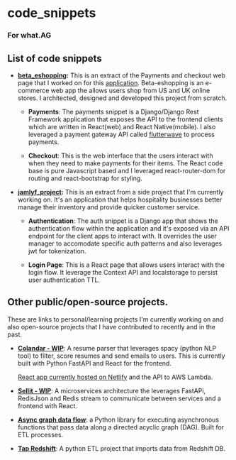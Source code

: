 # code_snippets
### For  what.AG

## List of code snippets
- **[beta_eshopping](beta_eshopping):**
This is an extract of the Payments and checkout web page that I worked on for this [application](https://www.beta-eshopping.com). Beta-eshopping is an e-commerce web app the allows users shop from US and UK online stores. I architected, designed and developed this project from scratch.
    * **Payments**: The payments snippet is a Django/Django Rest Framework application that exposes the API to the frontend clients which are written in React(web) and React Native(mobile). I also leveraged a payment gateway API called [flutterwave](https://www.flutterwave.com/ng?utm_source=google&utm_medium=cpc&utm_campaign=19550420564&gad_source=1&gclid=CjwKCAiA0syqBhBxEiwAeNx9N3eI8UINyrKaNXMY3sow4vElAYBW8CxRfkzv7TwTaVbw0cdhxX7rnhoC278QAvD_BwE) to process payments.

    * **Checkout**: This is the web interface that the users interact with when they need to make payments for their items. The React code base is pure Javascript based and I leveraged react-router-dom for routing and react-bootstrap for styling.

- **[jamlyf_project](jamlyf_project):** This is an extract from a side project that I'm currently working on. It's an application that helps hospitality businesses better manage their inventory and provide quicker customer service.
    * **Authentication**: The auth snippet is a Django app that shows the authentication flow within the application and it's exposed via an API endpoint for the client apps to interact with. It overrides the user manager to accomodate specific auth patterns and also leverages jwt for tokenization.

    * **Login Page**: This is a React page that allows users interact with the login flow. It leverage the Context API and localstorage to persist user authentication TTL.

## Other public/open-source projects.
These are links to personal/learning projects I'm currently working on and also open-source projects that I have contributed to recently and in the past.
- **[Colandar - WIP](https://github.com/gbolly/colander)**: A resume parser that leverages spacy (python NLP tool) to filter, score resumes and send emails to users. This is currently built with Python FastAPI and React for the frontend.

    [React app currently hosted on Netlify](https://6541a786d66ac71f642ed337--twinkler.netlify.app/) and the API to AWS Lambda.

- **[Sellit - WIP](https://github.com/gbolly/sellit)**: A microservices architecture the leverages FastAPi, RedisJson and Redis stream to communicate between services and a frontend with React.

- **[Async graph data flow](https://github.com/civisanalytics/async-graph-data-flow/blob/main/src/async_graph_data_flow/graph.py)**: a Python library for executing asynchronous functions that pass data along a directed acyclic graph (DAG). Built for ETL processes.

- **[Tap Redshift](https://github.com/datadotworld/tap-redshift)**: A python ETL project that imports data from Redshift DB.

